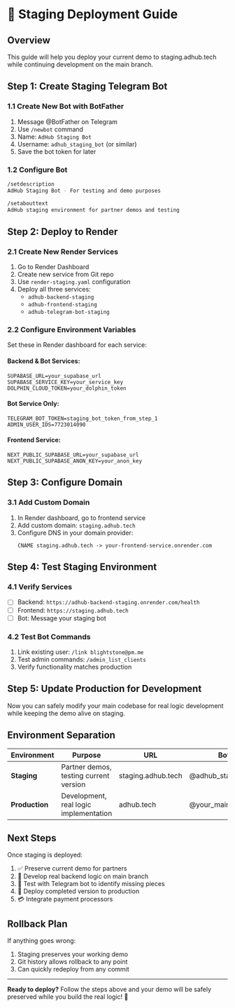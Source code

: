 # 🚀 Staging Deployment Guide

## Overview
This guide will help you deploy your current demo to staging.adhub.tech while continuing development on the main branch.

## Step 1: Create Staging Telegram Bot

### 1.1 Create New Bot with BotFather
1. Message @BotFather on Telegram
2. Use `/newbot` command
3. Name: `AdHub Staging Bot`
4. Username: `adhub_staging_bot` (or similar)
5. Save the bot token for later

### 1.2 Configure Bot
```bash
/setdescription
AdHub Staging Bot - For testing and demo purposes

/setabouttext
AdHub staging environment for partner demos and testing
```

## Step 2: Deploy to Render

### 2.1 Create New Render Services
1. Go to Render Dashboard
2. Create new service from Git repo
3. Use `render-staging.yaml` configuration
4. Deploy all three services:
   - `adhub-backend-staging`
   - `adhub-frontend-staging`
   - `adhub-telegram-bot-staging`

### 2.2 Configure Environment Variables
Set these in Render dashboard for each service:

#### Backend & Bot Services:
```
SUPABASE_URL=your_supabase_url
SUPABASE_SERVICE_KEY=your_service_key
DOLPHIN_CLOUD_TOKEN=your_dolphin_token
```

#### Bot Service Only:
```
TELEGRAM_BOT_TOKEN=staging_bot_token_from_step_1
ADMIN_USER_IDS=7723014090
```

#### Frontend Service:
```
NEXT_PUBLIC_SUPABASE_URL=your_supabase_url
NEXT_PUBLIC_SUPABASE_ANON_KEY=your_anon_key
```

## Step 3: Configure Domain

### 3.1 Add Custom Domain
1. In Render dashboard, go to frontend service
2. Add custom domain: `staging.adhub.tech`
3. Configure DNS in your domain provider:
   ```
   CNAME staging.adhub.tech -> your-frontend-service.onrender.com
   ```

## Step 4: Test Staging Environment

### 4.1 Verify Services
- [ ] Backend: `https://adhub-backend-staging.onrender.com/health`
- [ ] Frontend: `https://staging.adhub.tech`
- [ ] Bot: Message your staging bot

### 4.2 Test Bot Commands
1. Link existing user: `/link blightstone@pm.me`
2. Test admin commands: `/admin_list_clients`
3. Verify functionality matches production

## Step 5: Update Production for Development

Now you can safely modify your main codebase for real logic development while keeping the demo alive on staging.

## Environment Separation

| Environment | Purpose | URL | Bot |
|------------|---------|-----|-----|
| **Staging** | Partner demos, testing current version | staging.adhub.tech | @adhub_staging_bot |
| **Production** | Development, real logic implementation | adhub.tech | @your_main_bot |

## Next Steps

Once staging is deployed:
1. ✅ Preserve current demo for partners
2. 🔧 Develop real backend logic on main branch
3. 🧪 Test with Telegram bot to identify missing pieces
4. 🚀 Deploy completed version to production
5. 💳 Integrate payment processors

## Rollback Plan

If anything goes wrong:
1. Staging preserves your working demo
2. Git history allows rollback to any point
3. Can quickly redeploy from any commit

---

**Ready to deploy?** Follow the steps above and your demo will be safely preserved while you build the real logic! 🎯 